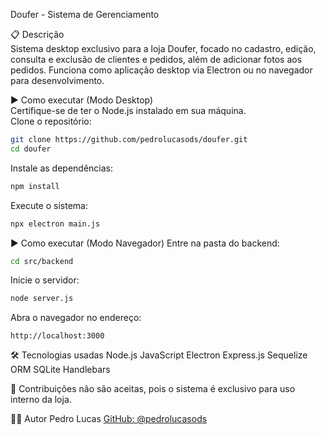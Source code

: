 
Doufer - Sistema de Gerenciamento

📋 Descrição  
Sistema desktop exclusivo para a loja Doufer, focado no cadastro, edição, consulta e exclusão de clientes e pedidos, além de adicionar fotos aos pedidos. Funciona como aplicação desktop via Electron ou no navegador para desenvolvimento.

▶️ Como executar (Modo Desktop)  
Certifique-se de ter o Node.js instalado em sua máquina.  
Clone o repositório:  
```bash
git clone https://github.com/pedrolucasods/doufer.git
cd doufer
````

Instale as dependências:

```bash
npm install
```

Execute o sistema:

```bash
npx electron main.js
```

▶️ Como executar (Modo Navegador)
Entre na pasta do backend:

```bash
cd src/backend
```

Inicie o servidor:

```bash
node server.js
```

Abra o navegador no endereço:

```
http://localhost:3000
```

🛠️ Tecnologias usadas
Node.js
JavaScript
Electron
Express.js
Sequelize ORM
SQLite
Handlebars

🤝 Contribuições não são aceitas, pois o sistema é exclusivo para uso interno da loja.

👨‍💻 Autor
Pedro Lucas
[GitHub: @pedrolucasods](https://github.com/pedrolucasods)



